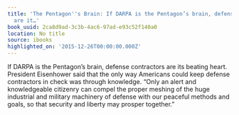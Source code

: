 ```yaml
---
title: 'The Pentagon''s Brain: If DARPA is the Pentagon’s brain, defense contractors
  are it…'
book_uuid: 2ca8d9ad-3c3b-4ac6-97ad-e93c52f140a0
location: No title
source: ibooks
highlighted_on: '2015-12-26T00:00:00.000Z'
---
```


If DARPA is the Pentagon’s brain, defense contractors are its beating heart. President Eisenhower said that the only way Americans could keep defense contractors in check was through knowledge. “Only an alert and knowledgeable citizenry can compel the proper meshing of the huge industrial and military machinery of defense with our peaceful methods and goals, so that security and liberty may prosper together.”